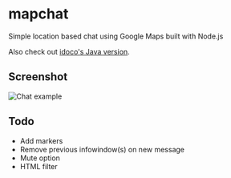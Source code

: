 # mapchat
Simple location based chat using Google Maps built with Node.js

Also check out [idoco's Java version](https://github.com/idoco/map-chat/).

## Screenshot
![Chat example](http://i.imgur.com/ZbW5cpL.png)

## Todo
* Add markers
* Remove previous infowindow(s) on new message
* Mute option
* HTML filter
